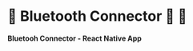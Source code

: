 # :small_blue_diamond: Bluetooth Connector :iphone: :small_blue_diamond:
**Bluetooh Connector - React Native App**
